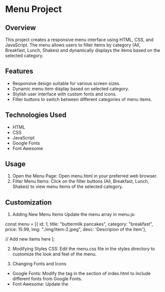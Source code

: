 # Menu Project

## Overview
This project creates a responsive menu interface using HTML, CSS, and JavaScript. 
The menu allows users to filter items by category (All, Breakfast, Lunch, Shakes) and 
dynamically displays the items based on the selected category.

## Features
* Responsive design suitable for various screen sizes.
* Dynamic menu item display based on selected category.
* Stylish user interface with custom fonts and icons.
* Filter buttons to switch between different categories of menu items.

## Technologies Used
* HTML
* CSS
* JavaScript
* Google Fonts
* Font Awesome

## Usage
1. Open the Menu Page:
 Open menu.html in your preferred web browser.
2. Filter Menu Items:
 Click on the filter buttons (All, Breakfast, Lunch, Shakes) to view menu items of the selected category.

## Customization
1. Adding New Menu Items
Update the menu array in menu.js:

const menu = [{
id: 1,
title: "buttermilk pancakes",
category: "breakfast",
price: 15.99,
img: "./img/item-2.jpeg",
desc: 'Descripion of the item'},

// Add new items here
];

2. Modifying Styles
CSS:
Edit the menu.css file in the styles directory to customize the look and feel of the menu.

3. Changing Fonts and Icons
* Google Fonts:
Modify the <link> tag in the <head> section of index.html to include different fonts from Google Fonts.
* Font Awesome:
Update the <script> tag in the <head> section to include a different version of Font Awesome if needed.

## Contributing
If you would like to contribute to this project, please fork the repository and submit a pull request with your changes.

